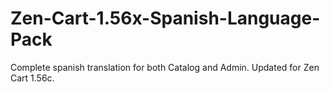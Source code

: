# Zen-Cart-1.56x-Spanish-Language-Pack

Complete spanish translation for both Catalog and Admin. Updated for Zen Cart 1.56c.

